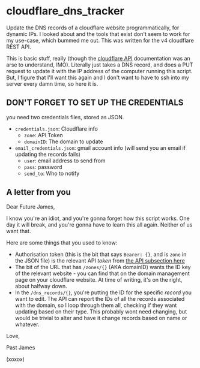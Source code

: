 # cloudflare_dns_tracker
Update the DNS records of a cloudflare website programmatically, for dynamic IPs. 
I looked about and the tools that exist don't seem to work for my use-case, which bummed me out. This was written for the v4 cloudflare REST API.

This is basic stuff, really (though the [cloudflare API](https://api.cloudflare.com) documentation was an arse to understand, IMO).
Literally just takes a DNS record, and does a PUT request to update it with the IP address of the computer running this script. 
But, I figure that I'll want this again and I don't want to have to ssh into my server every damn time, so here it is.

## DON'T FORGET TO SET UP THE CREDENTIALS

you need two credentials files, stored as JSON.
  - `credentials.json`: Cloudflare info
    - `zone`: API Token
    - `domainID`: The domain to update
  - `email_credentials.json`: gmail account info (will send you an email if updating the records fails)
    - `user`: email address to send from
    - `pass`: password
    - `send_to`: Who to notify

## A letter from you

Dear Future James,

I know you're an idiot, and you're gonna forget how this script works. 
One day it will break, and you're gonna have to learn this all again. Neither of us want that.

Here are some things that you used to know:
  - Authorisation token (this is the bit that says `Bearer: {}`, and is `zone` in the JSON file) is the relevant API *token* from [the API subsection here](https://dash.cloudflare.com/profile)
  - The bit of the URL that has `/zones/{}` (AKA domainID) wants the ID key of the relevant website - you can find that on the domain management page on your cloudflare website. At time of writing, it's on the right, about halfway down.
  - In the `/dns_records/{}`, you're putting the ID for the specific *record* you want to edit. The API can report the IDs of all the records associated with the domain, so I loop through them all, checking if they want updating based on their type. This probably wont need changing, but would be trivial to alter and have it change records based on name or whatever.

Love,

Past James 

(xoxox)
